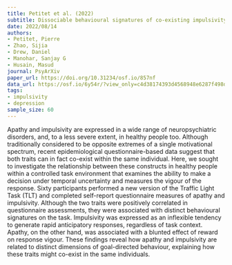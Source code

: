 ```yaml
---
title: Petitet et al. (2022)
subtitle: Dissociable behavioural signatures of co-existing impulsivity and apathy in decision-making
date: 2022/08/14
authors:
- Petitet, Pierre
- Zhao, Sijia
- Drew, Daniel
- Manohar, Sanjay G
- Husain, Masud
journal: PsyArXiv
paper_url: https://doi.org/10.31234/osf.io/857nf
data_url: https://osf.io/6y54r/?view_only=c4d38174393d4568948e6287f498db88
tags:
- impulsivity
- depression
sample_size: 60
---
```


Apathy and impulsivity are expressed in a wide range of neuropsychiatric disorders, and, to a less severe extent, in healthy people too. Although traditionally considered to be opposite extremes of a single motivational spectrum, recent epidemiological questionnaire-based data suggest that both traits can in fact co-exist within the same individual. Here, we sought to investigate the relationship between these constructs in healthy people within a controlled task environment that examines the ability to make a decision under temporal uncertainty and measures the vigour of the response. Sixty participants performed a new version of the Traffic Light Task (TLT) and completed self-report questionnaire measures of apathy and impulsivity. Although the two traits were positively correlated in questionnaire assessments, they were associated with distinct behavioural signatures on the task. Impulsivity was expressed as an inflexible tendency to generate rapid anticipatory responses, regardless of task context. Apathy, on the other hand, was associated with a blunted effect of reward on response vigour. These findings reveal how apathy and impulsivity are related to distinct dimensions of goal-directed behaviour, explaining how these traits might co-exist in the same individuals.
